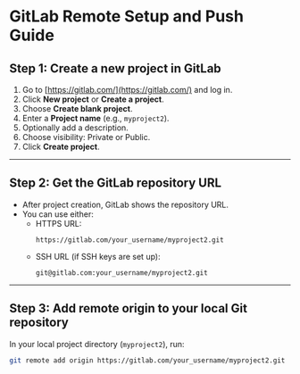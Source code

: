 # GitLab Remote Setup and Push Guide

## Step 1: Create a new project in GitLab

1. Go to [https://gitlab.com/](https://gitlab.com/) and log in.
2. Click **New project** or **Create a project**.
3. Choose **Create blank project**.
4. Enter a **Project name** (e.g., `myproject2`).
5. Optionally add a description.
6. Choose visibility: Private or Public.
7. Click **Create project**.

---

## Step 2: Get the GitLab repository URL

- After project creation, GitLab shows the repository URL.
- You can use either:
  - HTTPS URL:  
    ```
    https://gitlab.com/your_username/myproject2.git
    ```
  - SSH URL (if SSH keys are set up):  
    ```
    git@gitlab.com:your_username/myproject2.git
    ```

---

## Step 3: Add remote origin to your local Git repository

In your local project directory (`myproject2`), run:

```bash
git remote add origin https://gitlab.com/your_username/myproject2.git
